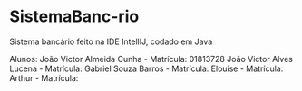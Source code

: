 # SistemaBanc-rio
Sistema bancário feito na IDE IntellIJ, codado em Java

Alunos:
João Victor Almeida Cunha - Matrícula: 01813728
João Victor Alves Lucena - Matrícula:
Gabriel Souza Barros - Matrícula:
Elouise - Matrícula:
Arthur - Matrícula:
